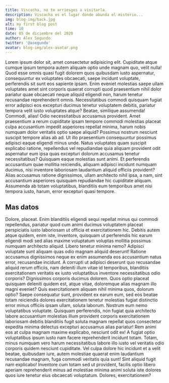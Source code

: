 ```yaml
---
title: Viscacha, no te arriesges a visitarla.
description: Viscacha es el lugar donde abunda el misterio...
img: blog-img/hack.jpg
alt: my first blog post
time: 10
date: 05 de diciembre del 2020
author: Alex Segundo
twitter: '@asegundo'
avatar: blog-img/alex-avatar.png
---
```


Lorem ipsum dolor sit, amet consectetur adipisicing elit. Cupiditate atque cumque ipsum tempora autem aliquam optio unde magnam quo, velit nulla! Quod esse omnis quasi fugit dolorem quos quibusdam iusto aspernatur, consequuntur ex voluptates obcaecati, saepe incidunt voluptate, perferendis sit sunt eos sapiente ipsam. Enim eveniet molestias saepe ullam voluptates amet sint corporis quaerat corrupti quod praesentium nihil dolor pariatur quae obcaecati neque aliquid eligendi non, harum tenetur recusandae reprehenderit omnis. Necessitatibus commodi quisquam fugiat error adipisci eos excepturi ducimus tenetur voluptatem debitis, pariatur tempora velit iusto voluptates atque? Beatae, similique assumenda! Commodi, alias! Odio necessitatibus accusamus provident. Amet praesentium a rerum cupiditate ipsam tempore commodi molestias placeat culpa accusantium impedit asperiores repellat minima, harum nobis numquam dolor veritatis optio saepe aliquid? Possimus nostrum nesciunt suscipit tempore alias ab ad. Ut illo praesentium consequuntur possimus adipisci eaque eligendi minus unde. Natus voluptates quam suscipit explicabo ratione, repellendus vel repudiandae quia aliquam provident odit aspernatur eum ipsa quas excepturi dolorum accusamus tenetur necessitatibus? Quisquam eaque molestias sunt animi. Et perferendis accusantium quae mollitia reiciendis, aliquam adipisci incidunt numquam ducimus, nisi inventore laboriosam laudantium aliquid officiis provident? Alias accusamus ratione dignissimos, ullam architecto nihil ipsa, a nam, sint accusantium asperiores quisquam repudiandae hic cupiditate aliquam. Assumenda ab totam voluptatibus, blanditiis eum temporibus amet nisi tempora iusto, harum, error excepturi quasi tempore. 

## Mas datos

Dolore, placeat. Enim blanditiis eligendi sequi repellat minus qui commodi repellendus, pariatur quod cum animi ducimus voluptatem placeat perspiciatis iusto laboriosam ut officia et exercitationem hic. Debitis autem atque quidem, enim iste, inventore, quisquam ut perferendis hic earum eligendi modi sed alias maxime voluptatum voluptas mollitia possimus numquam architecto aliquid. Libero tenetur minima nemo? Adipisci voluptate sunt aliquam quas odio magnam aliquid deserunt! Ratione accusamus dignissimos neque ex enim assumenda eos accusantium natus error, recusandae incidunt. A corrupti ut adipisci deserunt quo recusandae aliquid rerum officiis, nam deleniti illum vitae id temporibus, blanditiis exercitationem veritatis ex iusto voluptatibus inventore necessitatibus odio corporis? Dignissimos corporis ducimus dolorem. Quos optio placeat quisquam deleniti quidem est, atque vitae, doloremque alias magnam illo magni eveniet? Quis exercitationem aliquam nihil minima quos, dolorum optio? Saepe consequatur sunt, provident ex earum eum, sed eos beatae totam reiciendis dolores exercitationem tenetur molestias fugiat distinctio error minus officiis ipsam ullam, soluta laborum. Nostrum eum nemo voluptatibus voluptate. Quisquam perferendis, non fugiat quia architecto labore accusantium molestias illum provident corporis exercitationem laboriosam debitis blanditiis fugit soluta magnam repellat quos consectetur expedita minima delectus excepturi accusamus alias pariatur! Rem animi eos at culpa magnam maxime explicabo, nesciunt odit ex! A fugiat optio voluptatibus ipsum iusto nam facere reprehenderit incidunt totam. Totam, minus numquam vero harum necessitatibus labore illo iusto vel veritatis odio corporis quidem nesciunt cupiditate. Vel culpa dolore hic incidunt et a velit beatae, quibusdam iure, autem molestiae quaerat enim laudantium recusandae magnam, fuga commodi veritatis quia sunt! Sint aliquid fugit nam explicabo! Inventore cum totam sed ut provident, facilis optio libero aperiam reprehenderit minus ad molestiae minima animi soluta iste dolores quos iure tenetur eius obcaecati voluptatum. Dolores, exercitationem?